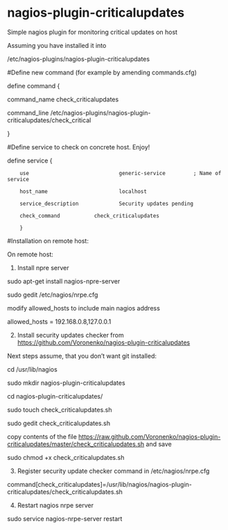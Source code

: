 nagios-plugin-criticalupdates
=============================

Simple nagios plugin for monitoring critical updates on host

Assuming you have installed it into 

/etc/nagios-plugins/nagios-plugin-criticalupdates



#Define new command (for example by amending commands.cfg)

define command {

  command_name check_criticalupdates
  
  command_line /etc/nagios-plugins/nagios-plugin-criticalupdates/check_critical
  
}


#Define service to check on concrete host.  Enjoy!


define service {

        use                             generic-service         ; Name of service
        
        host_name                       localhost
        
        service_description             Security updates pending
        
        check_command           check_criticalupdates
                
        }



#Installation on remote host:


On remote host:

1.  Install npre server

sudo apt-get install nagios-npre-server

sudo gedit /etc/nagios/nrpe.cfg

modify allowed_hosts to include main nagios address

allowed_hosts = 192.168.0.8,127.0.0.1

2.	Install security updates checker from https://github.com/Voronenko/nagios-plugin-criticalupdates

Next steps assume, that you don’t want git installed:

cd /usr/lib/nagios

sudo mkdir nagios-plugin-criticalupdates

cd nagios-plugin-criticalupdates/

sudo touch  check_criticalupdates.sh

sudo gedit check_criticalupdates.sh

copy contents of the file https://raw.github.com/Voronenko/nagios-plugin-criticalupdates/master/check_criticalupdates.sh and save

sudo chmod +x check_criticalupdates.sh

3.	Register security update checker command in /etc/nagios/nrpe.cfg

command[check_criticalupdates]=/usr/lib/nagios/nagios-plugin-criticalupdates/check_criticalupdates.sh

4.	Restart nagios nrpe server

sudo service nagios-nrpe-server restart

